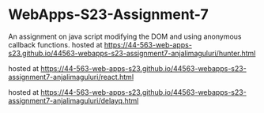 # WebApps-S23-Assignment-7
An assignment on java script modifying the DOM and using anonymous callback functions.
hosted at <https://44-563-web-apps-s23.github.io/44563-webapps-s23-assignment7-anjalimaguluri/hunter.html>

hosted at <https://44-563-web-apps-s23.github.io/44563-webapps-s23-assignment7-anjalimaguluri/react.html>

hosted at <https://44-563-web-apps-s23.github.io/44563-webapps-s23-assignment7-anjalimaguluri/delayq.html>
